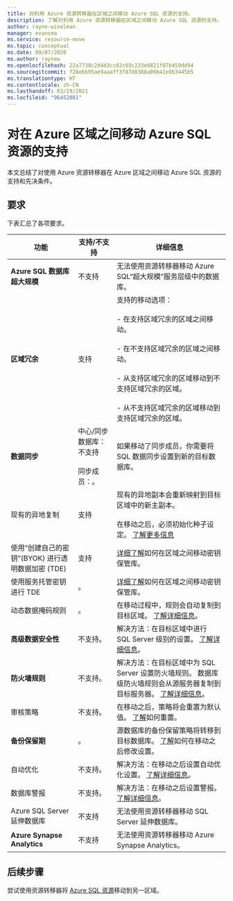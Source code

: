 ```yaml
---
title: 对利用 Azure 资源转移器在区域之间移动 Azure SQL 资源的支持。
description: 了解对利用 Azure 资源转移器在区域之间移动 Azure SQL 资源的支持。
author: rayne-wiselman
manager: evansma
ms.service: resource-move
ms.topic: conceptual
ms.date: 09/07/2020
ms.author: raynew
ms.openlocfilehash: 22a7738c2d4d3cc02c03c233e0821f07b459dd94
ms.sourcegitcommit: f28ebb95ae9aaaff3f87d8388a09b41e0b3445b5
ms.translationtype: HT
ms.contentlocale: zh-CN
ms.lasthandoff: 03/29/2021
ms.locfileid: "96452081"
---
```

# <a name="support-for-moving-azure-sql-resources-between-azure-regions"></a>对在 Azure 区域之间移动 Azure SQL 资源的支持

本文总结了对使用 Azure 资源转移器在 Azure 区域之间移动 Azure SQL 资源的支持和先决条件。

## <a name="requirements"></a>要求

下表汇总了各项要求。

**功能** | **支持/不支持** | **详细信息**
--- | --- | ---
**Azure SQL 数据库超大规模** | 不支持 | 无法使用资源转移器移动 Azure SQL“超大规模”服务层级中的数据库。
**区域冗余** | 支持 |  支持的移动选项：<br/><br/> - 在支持区域冗余的区域之间移动。<br/><br/> - 在不支持区域冗余的区域之间移动。<br/><br/> - 从支持区域冗余的区域移动到不支持区域冗余的区域。<br/><br/> - 从不支持区域冗余的区域移动到支持区域冗余的区域。 
**数据同步** | 中心/同步数据库：不支持<br/><br/> 同步成员：。 | 如果移动了同步成员，你需要将 SQL 数据同步设置到新的目标数据库。
现有的异地复制 | 支持 | 现有的异地副本会重新映射到目标区域中的新主副本。<br/><br/> 在移动之后，必须初始化种子设定。 [了解更多信息](../azure-sql/database/active-geo-replication-configure-portal.md)
使用“创建自己的密钥”(BYOK) 进行透明数据加密 (TDE) | 支持 | [详细了解](../key-vault/general/move-region.md)如何在区域之间移动密钥保管库。
使用服务托管密钥进行 TDE | 。 |  [详细了解](../key-vault/general/move-region.md)如何在区域之间移动密钥保管库。
动态数据掩码规则 | 。 | 在移动过程中，规则会自动复制到目标区域。 [了解详细信息](../azure-sql/database/dynamic-data-masking-configure-portal.md)。
**高级数据安全性** | 不支持。 | 解决方法：在目标区域中进行 SQL Server 级别的设置。 [了解详细信息](../azure-sql/database/azure-defender-for-sql.md)。
**防火墙规则** | 不支持。 | 解决方法：在目标区域中为 SQL Server 设置防火墙规则。 数据库级防火墙规则会从源服务器复制到目标服务器。 [了解详细信息](../azure-sql/database/firewall-create-server-level-portal-quickstart.md)。
审核策略 | 不支持。 | 在移动之后，策略将会重置为默认值。 [了解](../azure-sql/database/auditing-overview.md)如何重置。
**备份保留期** | 。 | 源数据库的备份保留策略将转移到目标数据库。 [了解](../azure-sql/database/long-term-backup-retention-configure.md)如何在移动之后修改设置。
自动优化 | 不支持。 | 解决方法：在移动之后设置自动优化设置。 [了解详细信息](../azure-sql/database/automatic-tuning-enable.md)。
数据库警报 | 不支持。 | 解决方法：在移动之后设置警报。 [了解详细信息](../azure-sql/database/alerts-insights-configure-portal.md)。
Azure SQL Server 延伸数据库 | 不支持 | 无法使用资源转移器移动 SQL Server 延伸数据库。
**Azure Synapse Analytics** | 不支持 | 无法使用资源转移器移动 Azure Synapse Analytics。
## <a name="next-steps"></a>后续步骤

尝试使用资源转移器将 [Azure SQL 资源](tutorial-move-region-sql.md)移动到另一区域。